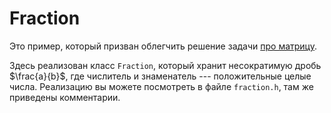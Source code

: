 # Fraction

Это пример, который призван облегчить решение задачи [про матрицу](../../matrix).

Здесь реализован класс `Fraction`, который хранит несократимую дробь $`\frac{a}{b}`$,
где числитель и знаменатель --- положительные целые числа.
Реализацию вы можете посмотреть в файле `fraction.h`, там же приведены комментарии.
